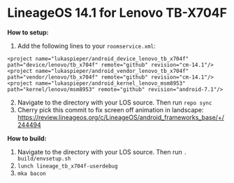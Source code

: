 
LineageOS 14.1 for Lenovo TB-X704F
=====================================

**How to setup:**

1. Add the following lines to your `roomservice.xml`:
```
<project name="lukaspieper/android_device_lenovo_tb_x704f" path="device/lenovo/tb_x704f" remote="github" revision="cm-14.1"/>
<project name="lukaspieper/android_vendor_lenovo_tb_x704f" path="vendor/lenovo/tb_x704f" remote="github" revision="cm-14.1"/>
<project name="lukaspieper/android_kernel_lenovo_msm8953" path="kernel/lenovo/msm8953" remote="github" revision="android-7.1"/>
```
2. Navigate to the directory with your LOS source. Then run `repo sync`
3. Cherry pick this commit to fix screen off animation in landscape: https://review.lineageos.org/c/LineageOS/android_frameworks_base/+/244494

**How to build:**

1. Navigate to the directory with your LOS source. Then run `. build/envsetup.sh`
1. `lunch lineage_tb_x704f-userdebug`
1. `mka bacon`
